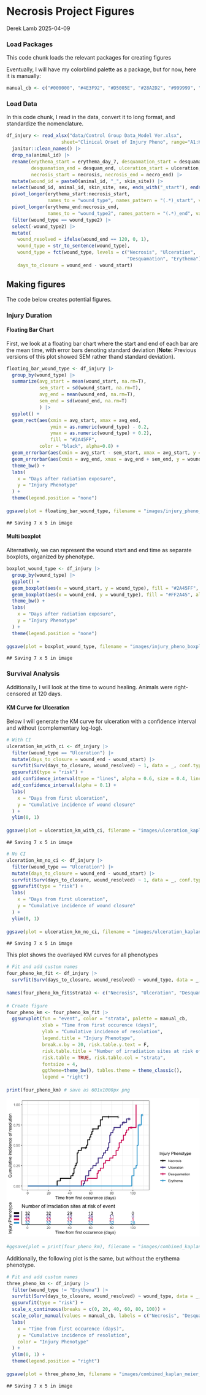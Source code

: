 Necrosis Project Figures
================
Derek Lamb
2025-04-09

### Load Packages

This code chunk loads the relevant packages for creating figures

Eventually, I will have my colorblind palette as a package, but for now,
here it is manually:

``` r
manual_cb <- c("#000000", "#4E3F92", "#D5005E", "#28A2D2", "#999999", "#009B77", "#CC49A7",   "#00739E", "#862AAF", "#666666")
```

### Load Data

In this code chunk, I read in the data, convert it to long format, and
standardize the nomenclature.

``` r
df_injury <- read_xlsx("data/Control Group Data_Model Ver.xlsx",
                    sheet="Clinical Onset of Injury Pheno", range="A1:K36") |> 
  janitor::clean_names() |> 
  drop_na(animal_id) |> 
  rename(erythema_start = erythema_day_7, desquamation_start = desquamation, 
         desquamation_end = desquam_end, ulceration_start = ulceration, ulceration_end = ulc_end,
         necrosis_start = necrosis, necrosis_end = necro_end) |> 
  mutate(wound_id = paste0(animal_id, "_", skin_site)) |> 
  select(wound_id, animal_id, skin_site, sex, ends_with("_start"), ends_with("_end")) |> 
  pivot_longer(erythema_start:necrosis_start,
               names_to = "wound_type", names_pattern = "(.*)_start", values_to = "wound_start") |> 
  pivot_longer(erythema_end:necrosis_end,
               names_to = "wound_type2", names_pattern = "(.*)_end", values_to = "wound_end") |> 
  filter(wound_type == wound_type2) |> 
  select(-wound_type2) |> 
  mutate(
    wound_resolved = ifelse(wound_end == 120, 0, 1),
    wound_type = str_to_sentence(wound_type),
    wound_type = fct(wound_type, levels = c("Necrosis", "Ulceration", 
                                            "Desquamation", "Erythema")),
    days_to_closure = wound_end - wound_start)
```

## Making figures

The code below creates potential figures.

### Injury Duration

#### Floating Bar Chart

First, we look at a floating bar chart where the start and end of each
bar are the mean time, with error bars denoting standard deviation
(**Note:** Previous versions of this plot showed SEM rather thand
standard deviation).

``` r
floating_bar_wound_type <- df_injury |> 
  group_by(wound_type) |> 
  summarize(avg_start = mean(wound_start, na.rm=T), 
            sem_start = sd(wound_start, na.rm=T),
            avg_end = mean(wound_end, na.rm=T),
            sem_end = sd(wound_end, na.rm=T)
            ) |> 
  ggplot() +
  geom_rect(aes(xmin = avg_start, xmax = avg_end, 
                ymin = as.numeric(wound_type) - 0.2, 
                ymax = as.numeric(wound_type) + 0.2),
                fill = "#2A45FF", 
            color = "black", alpha=0.8) +
  geom_errorbar(aes(xmin = avg_start - sem_start, xmax = avg_start, y = wound_type), width = 0.2)+
  geom_errorbar(aes(xmin = avg_end, xmax = avg_end + sem_end, y = wound_type), width = 0.2) +
  theme_bw() +
  labs(
    x = "Days after radiation exposure",
    y = "Injury Phenotype"
  ) +
  theme(legend.position = "none")

ggsave(plot = floating_bar_wound_type, filename = "images/injury_pheno_floating_bar_start_and_end.png")
```

    ## Saving 7 x 5 in image

#### Multi boxplot

Alternatively, we can represent the wound start and end time as separate
boxplots, organized by phenotype.

``` r
boxplot_wound_type <- df_injury |> 
  group_by(wound_type) |> 
  ggplot() +
  geom_boxplot(aes(x = wound_start, y = wound_type), fill = "#2A45FF", alpha = 0.8) +
  geom_boxplot(aes(x = wound_end, y = wound_type), fill = "#FF2A45", alpha = 0.8) +
  theme_bw() +
  labs(
    x = "Days after radiation exposure",
    y = "Injury Phenotype"
  ) +
  theme(legend.position = "none") 

ggsave(plot = boxplot_wound_type, filename = "images/injury_pheno_boxplot_start_and_end.png")
```

    ## Saving 7 x 5 in image

### Survival Analysis

Additionally, I will look at the time to wound healing. Animals were
right-censored at 120 days.

#### KM Curve for Ulceration

Below I will generate the KM curve for ulceration with a confidence
interval and without (complementary log-log).

``` r
# With CI
ulceration_km_with_ci <- df_injury |> 
  filter(wound_type == "Ulceration") |> 
  mutate(days_to_closure = wound_end - wound_start) |> 
  survfit(Surv(days_to_closure, wound_resolved) ~ 1, data = _, conf.type = "log-log") |> 
  ggsurvfit(type = "risk") +
  add_confidence_interval(type = "lines", alpha = 0.6, size = 0.4, linetype = "dashed") +
  add_confidence_interval(alpha = 0.1) + 
  labs(
    x = "Days from first ulceration",
    y = "Cumulative incidence of wound closure"
  ) +
  ylim(0, 1)

ggsave(plot = ulceration_km_with_ci, filename = "images/ulceration_kaplan_meier_with_ci.png")
```

    ## Saving 7 x 5 in image

``` r
# No CI
ulceration_km_no_ci <- df_injury |> 
  filter(wound_type == "Ulceration") |> 
  mutate(days_to_closure = wound_end - wound_start) |> 
  survfit(Surv(days_to_closure, wound_resolved) ~ 1, data = _, conf.type = "log-log") |> 
  ggsurvfit(type = "risk") +
  labs(
    x = "Days from first ulceration",
    y = "Cumulative incidence of wound closure"
  ) +
  ylim(0, 1)

ggsave(plot = ulceration_km_no_ci, filename = "images/ulceration_kaplan_meier_no_ci.png")
```

    ## Saving 7 x 5 in image

This plot shows the overlayed KM curves for all phenotypes

``` r
# Fit and add custom names
four_pheno_km_fit <- df_injury |> 
  survfit(Surv(days_to_closure, wound_resolved) ~ wound_type, data = _, conf.type = "log-log") 

names(four_pheno_km_fit$strata) <- c("Necrosis", "Ulceration", "Desquamation", "Erythema")

# Create figure
four_pheno_km <- four_pheno_km_fit |> 
  ggsurvplot(fun = "event", color = "strata", palette = manual_cb,
             xlab = "Time from first occurence (days)",
             ylab = "Cumulative incidence of resolution",
             legend.title = "Injury Phenotype",
             break.x.by = 20, risk.table.y.text = F,
             risk.table.title = "Number of irradiation sites at risk of event",
             risk.table = TRUE, risk.table.col = "strata", 
             fontsize = 4,
             ggtheme=theme_bw(), tables.theme = theme_classic(), 
             legend = "right") 

print(four_pheno_km) # save as 601x1000px png 
```

![](umb_cri_model_figures_files/figure-gfm/all%20four%20phenotypes-1.png)<!-- -->

``` r
#ggsave(plot = print(four_pheno_km), filename = "images/combined_kaplan_meier_four_phenos.pdf")
```

Additionally, the following plot is the same, but without the erythema
phenotype.

``` r
# Fit and add custom names
three_pheno_km <- df_injury |> 
  filter(wound_type != "Erythema") |> 
  survfit(Surv(days_to_closure, wound_resolved) ~ wound_type, data = _, conf.type = "log-log") |> 
  ggsurvfit(type = "risk") +
  scale_x_continuous(breaks = c(0, 20, 40, 60, 80, 100)) +
  scale_color_manual(values = manual_cb, labels = c("Necrosis", "Desquamation", "Ulceration")) +
  labs(
    x = "Time from first occurence (days)",
    y = "Cumulative incidence of resolution",
    color = "Injury Phenotype"
  ) +
  ylim(0, 1) +
  theme(legend.position = "right")

ggsave(plot = three_pheno_km, filename = "images/combined_kaplan_meier_three_phenos.png")
```

    ## Saving 7 x 5 in image

<!-- Oops. Doesn't look like you can actually consider all wound sites independently. -->
